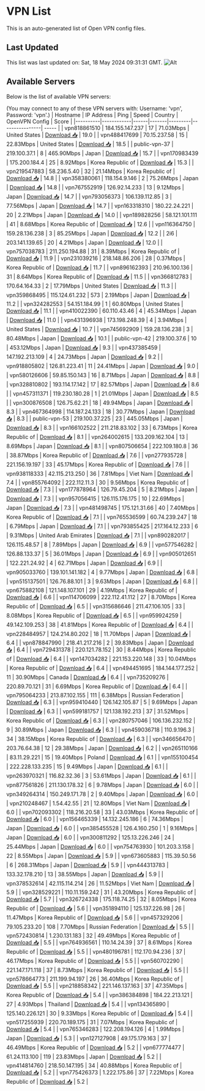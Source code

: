 # VPN List

This is an auto-generated list of Open VPN config files.

## Last Updated

This list was last updated on: Sat, 18 May 2024 09:31:31 GMT.
![Alt](https://repobeats.axiom.co/api/embed/186b98318ef1479477931607c1ad7d823f12451f.svg "Repobeats analytics image")

## Available Servers

Below is the list of available VPN servers:

(You may connect to any of these VPN servers with: Username: 'vpn', Password: 'vpn'.)
| Hostname | IP Address | Ping | Speed | Country | OpenVPN Config | Score |
|----------|------------|------|-------|---------|----------------| ----- |
| vpn818861510 | 184.155.147.237 | 17 | 71.03Mbps | United States | [Download 📥](./configs/server_0_US.ovpn) | 19.0 |
| vpn488417699 | 70.15.237.58 | 15 | 22.83Mbps | United States | [Download 📥](./configs/server_1_US.ovpn) | 18.5 |
| public-vpn-37 | 219.100.37.1 | 8 | 465.90Mbps | Japan | [Download 📥](./configs/server_2_JP.ovpn) | 15.7 |
| vpn170983439 | 175.200.184.4 | 25 | 8.92Mbps | Korea Republic of | [Download 📥](./configs/server_3_KR.ovpn) | 15.3 |
| vpn219547883 | 58.236.5.40 | 32 | 21.14Mbps | Korea Republic of | [Download 📥](./configs/server_4_KR.ovpn) | 14.8 |
| vpn358380061 | 118.154.9.146 | 2 | 75.26Mbps | Japan | [Download 📥](./configs/server_5_JP.ovpn) | 14.8 |
| vpn767552919 | 126.92.14.233 | 13 | 9.12Mbps | Japan | [Download 📥](./configs/server_6_JP.ovpn) | 14.7 |
| vpn793056373 | 106.139.112.85 | 3 | 77.56Mbps | Japan | [Download 📥](./configs/server_7_JP.ovpn) | 14.7 |
| vpn163318310 | 180.22.24.221 | 20 | 2.21Mbps | Japan | [Download 📥](./configs/server_8_JP.ovpn) | 14.0 |
| vpn189828256 | 58.121.101.111 | 41 | 8.68Mbps | Korea Republic of | [Download 📥](./configs/server_9_KR.ovpn) | 12.6 |
| vpn116364750 | 159.28.136.238 | 3 | 85.25Mbps | Japan | [Download 📥](./configs/server_10_JP.ovpn) | 12.2 |
| 2i6 | 203.141.139.65 | 20 | 4.21Mbps | Japan | [Download 📥](./configs/server_11_JP.ovpn) | 12.0 |
| vpn757038783 | 211.250.194.88 | 31 | 8.39Mbps | Korea Republic of | [Download 📥](./configs/server_12_KR.ovpn) | 11.9 |
| vpn231039216 | 218.148.86.206 | 28 | 0.37Mbps | Korea Republic of | [Download 📥](./configs/server_13_KR.ovpn) | 11.7 |
| vpn896162393 | 210.96.100.136 | 31 | 8.64Mbps | Korea Republic of | [Download 📥](./configs/server_14_KR.ovpn) | 11.5 |
| vpn366812783 | 170.64.164.33 | 2 | 17.79Mbps | United States | [Download 📥](./configs/server_15_US.ovpn) | 11.3 |
| vpn359868495 | 115.124.61.232 | 573 | 2.19Mbps | Japan | [Download 📥](./configs/server_16_JP.ovpn) | 11.2 |
| vpn324282553 | 54.151.184.99 | 1 | 60.80Mbps | United States | [Download 📥](./configs/server_17_US.ovpn) | 11.1 |
| vpn410022390 | 60.110.43.46 | 4 | 45.34Mbps | Japan | [Download 📥](./configs/server_18_JP.ovpn) | 11.0 |
| vpn431396938 | 173.198.248.39 | 4 | 3.94Mbps | United States | [Download 📥](./configs/server_19_US.ovpn) | 10.7 |
| vpn745692909 | 159.28.136.238 | 3 | 80.48Mbps | Japan | [Download 📥](./configs/server_20_JP.ovpn) | 10.1 |
| public-vpn-42 | 219.100.37.6 | 10 | 453.12Mbps | Japan | [Download 📥](./configs/server_21_JP.ovpn) | 9.3 |
| vpn437385459 | 147.192.213.109 | 4 | 24.73Mbps | Japan | [Download 📥](./configs/server_22_JP.ovpn) | 9.2 |
| vpn918805802 | 126.81.223.41 | 11 | 24.41Mbps | Japan | [Download 📥](./configs/server_23_JP.ovpn) | 9.0 |
| vpn580126606 | 59.85.150.143 | 16 | 8.71Mbps | Japan | [Download 📥](./configs/server_24_JP.ovpn) | 8.8 |
| vpn328810802 | 193.114.17.142 | 17 | 82.57Mbps | Japan | [Download 📥](./configs/server_25_JP.ovpn) | 8.6 |
| vpn457311371 | 119.230.180.28 | 1 | 21.01Mbps | Japan | [Download 📥](./configs/server_26_JP.ovpn) | 8.5 |
| vpn300876508 | 126.75.62.21 | 18 | 49.94Mbps | Japan | [Download 📥](./configs/server_27_JP.ovpn) | 8.3 |
| vpn467364998 | 114.187.24.133 | 18 | 30.77Mbps | Japan | [Download 📥](./configs/server_28_JP.ovpn) | 8.3 |
| public-vpn-53 | 219.100.37.225 | 23 | 445.05Mbps | Japan | [Download 📥](./configs/server_29_JP.ovpn) | 8.3 |
| vpn166102522 | 211.218.83.102 | 33 | 6.73Mbps | Korea Republic of | [Download 📥](./configs/server_30_KR.ovpn) | 8.1 |
| vpn264002615 | 133.209.162.104 | 13 | 8.69Mbps | Japan | [Download 📥](./configs/server_31_JP.ovpn) | 8.1 |
| vpn807506654 | 222.109.180.8 | 36 | 38.87Mbps | Korea Republic of | [Download 📥](./configs/server_32_KR.ovpn) | 7.6 |
| vpn277935728 | 221.156.19.197 | 33 | 45.17Mbps | Korea Republic of | [Download 📥](./configs/server_33_KR.ovpn) | 7.6 |
| vpn938118333 | 42.115.213.250 | 36 | 7.81Mbps | Viet Nam | [Download 📥](./configs/server_34_VN.ovpn) | 7.4 |
| vpn855764092 | 222.112.11.3 | 30 | 9.56Mbps | Korea Republic of | [Download 📥](./configs/server_35_KR.ovpn) | 7.3 |
| vpn177878964 | 126.79.45.204 | 5 | 8.21Mbps | Japan | [Download 📥](./configs/server_36_JP.ovpn) | 7.3 |
| vpn957056415 | 126.115.176.175 | 10 | 22.69Mbps | Japan | [Download 📥](./configs/server_37_JP.ovpn) | 7.3 |
| vpn481498745 | 175.121.31.66 | 40 | 7.40Mbps | Korea Republic of | [Download 📥](./configs/server_38_KR.ovpn) | 7.1 |
| vpn765536599 | 60.74.239.247 | 18 | 6.79Mbps | Japan | [Download 📥](./configs/server_39_JP.ovpn) | 7.1 |
| vpn793855425 | 217.164.12.233 | 6 | 9.31Mbps | United Arab Emirates | [Download 📥](./configs/server_40_AE.ovpn) | 7.1 |
| vpn890282017 | 126.115.48.57 | 8 | 7.89Mbps | Japan | [Download 📥](./configs/server_41_JP.ovpn) | 6.9 |
| vpn577546282 | 126.88.133.37 | 5 | 36.01Mbps | Japan | [Download 📥](./configs/server_42_JP.ovpn) | 6.9 |
| vpn905012651 | 122.221.24.92 | 4 | 62.71Mbps | Japan | [Download 📥](./configs/server_43_JP.ovpn) | 6.9 |
| vpn905033760 | 139.101.141.182 | 4 | 9.77Mbps | Japan | [Download 📥](./configs/server_44_JP.ovpn) | 6.8 |
| vpn515137501 | 126.76.88.101 | 3 | 9.63Mbps | Japan | [Download 📥](./configs/server_45_JP.ovpn) | 6.8 |
| vpn675882108 | 121.148.107.101 | 29 | 4.19Mbps | Korea Republic of | [Download 📥](./configs/server_46_KR.ovpn) | 6.6 |
| vpn114706099 | 222.112.41.112 | 27 | 8.70Mbps | Korea Republic of | [Download 📥](./configs/server_47_KR.ovpn) | 6.5 |
| vpn315686646 | 211.47.106.105 | 33 | 8.08Mbps | Korea Republic of | [Download 📥](./configs/server_48_KR.ovpn) | 6.5 |
| vpn959924259 | 49.142.109.253 | 38 | 41.81Mbps | Korea Republic of | [Download 📥](./configs/server_49_KR.ovpn) | 6.4 |
| vpn228484957 | 124.214.80.202 | 18 | 11.70Mbps | Japan | [Download 📥](./configs/server_50_JP.ovpn) | 6.4 |
| vpn878847990 | 218.41.217.216 | 2 | 39.83Mbps | Japan | [Download 📥](./configs/server_51_JP.ovpn) | 6.4 |
| vpn729431378 | 220.121.78.152 | 30 | 8.44Mbps | Korea Republic of | [Download 📥](./configs/server_52_KR.ovpn) | 6.4 |
| vpn147034282 | 221.153.220.148 | 33 | 10.04Mbps | Korea Republic of | [Download 📥](./configs/server_53_KR.ovpn) | 6.4 |
| vpn494451695 | 184.144.177.252 | 11 | 30.90Mbps | Canada | [Download 📥](./configs/server_54_CA.ovpn) | 6.4 |
| vpn735209276 | 220.89.70.121 | 31 | 6.69Mbps | Korea Republic of | [Download 📥](./configs/server_55_KR.ovpn) | 6.4 |
| vpn795064233 | 213.87.102.155 | 111 | 6.38Mbps | Russian Federation | [Download 📥](./configs/server_56_RU.ovpn) | 6.3 |
| vpn959410440 | 126.142.105.87 | 5 | 9.69Mbps | Japan | [Download 📥](./configs/server_57_JP.ovpn) | 6.3 |
| vpn599181757 | 121.138.192.213 | 37 | 31.52Mbps | Korea Republic of | [Download 📥](./configs/server_58_KR.ovpn) | 6.3 |
| vpn280757046 | 106.136.232.152 | 9 | 30.89Mbps | Japan | [Download 📥](./configs/server_59_JP.ovpn) | 6.3 |
| vpn459036718 | 110.9.196.3 | 34 | 38.15Mbps | Korea Republic of | [Download 📥](./configs/server_60_KR.ovpn) | 6.3 |
| vpn346656470 | 203.76.64.38 | 12 | 29.38Mbps | Japan | [Download 📥](./configs/server_61_JP.ovpn) | 6.2 |
| vpn265110166 | 83.11.29.221 | 15 | 19.40Mbps | Poland | [Download 📥](./configs/server_62_PL.ovpn) | 6.1 |
| vpn155100454 | 222.228.133.235 | 15 | 9.49Mbps | Japan | [Download 📥](./configs/server_63_JP.ovpn) | 6.1 |
| vpn263970321 | 116.82.32.36 | 3 | 53.61Mbps | Japan | [Download 📥](./configs/server_64_JP.ovpn) | 6.1 |
| vpn877561826 | 211.130.178.32 | 6 | 9.78Mbps | Japan | [Download 📥](./configs/server_65_JP.ovpn) | 6.0 |
| vpn349264314 | 150.249.171.78 | 2 | 9.40Mbps | Japan | [Download 📥](./configs/server_66_JP.ovpn) | 6.0 |
| vpn210248467 | 1.54.42.55 | 21 | 12.80Mbps | Viet Nam | [Download 📥](./configs/server_67_VN.ovpn) | 6.0 |
| vpn702093302 | 118.216.20.58 | 33 | 43.03Mbps | Korea Republic of | [Download 📥](./configs/server_68_KR.ovpn) | 6.0 |
| vpn156465339 | 14.132.245.186 | 6 | 74.36Mbps | Japan | [Download 📥](./configs/server_69_JP.ovpn) | 6.0 |
| vpn385455528 | 126.4.160.250 | 1 | 9.16Mbps | Japan | [Download 📥](./configs/server_70_JP.ovpn) | 6.0 |
| vpn300811292 | 125.13.226.246 | 24 | 25.44Mbps | Japan | [Download 📥](./configs/server_71_JP.ovpn) | 6.0 |
| vpn754763930 | 101.203.3.158 | 22 | 8.55Mbps | Japan | [Download 📥](./configs/server_72_JP.ovpn) | 5.9 |
| vpn673605883 | 115.39.50.56 | 6 | 268.31Mbps | Japan | [Download 📥](./configs/server_73_JP.ovpn) | 5.9 |
| vpn444313783 | 133.32.178.210 | 13 | 38.55Mbps | Japan | [Download 📥](./configs/server_74_JP.ovpn) | 5.9 |
| vpn378532614 | 42.115.114.214 | 26 | 11.52Mbps | Viet Nam | [Download 📥](./configs/server_75_VN.ovpn) | 5.9 |
| vpn328529221 | 110.11.159.242 | 31 | 43.20Mbps | Korea Republic of | [Download 📥](./configs/server_76_KR.ovpn) | 5.7 |
| vpn326724338 | 175.118.74.25 | 32 | 8.05Mbps | Korea Republic of | [Download 📥](./configs/server_77_KR.ovpn) | 5.6 |
| vpn351894110 | 125.137.226.98 | 26 | 11.47Mbps | Korea Republic of | [Download 📥](./configs/server_78_KR.ovpn) | 5.6 |
| vpn457329206 | 79.105.233.20 | 108 | 7.70Mbps | Russian Federation | [Download 📥](./configs/server_79_RU.ovpn) | 5.5 |
| vpn572430814 | 1.230.131.183 | 32 | 49.49Mbps | Korea Republic of | [Download 📥](./configs/server_80_KR.ovpn) | 5.5 |
| vpn764936561 | 110.14.24.39 | 37 | 8.61Mbps | Korea Republic of | [Download 📥](./configs/server_81_KR.ovpn) | 5.5 |
| vpn480196781 | 112.170.94.236 | 37 | 46.17Mbps | Korea Republic of | [Download 📥](./configs/server_82_KR.ovpn) | 5.5 |
| vpn560702290 | 221.147.171.118 | 37 | 8.73Mbps | Korea Republic of | [Download 📥](./configs/server_83_KR.ovpn) | 5.5 |
| vpn578664773 | 211.199.94.197 | 26 | 36.40Mbps | Korea Republic of | [Download 📥](./configs/server_84_KR.ovpn) | 5.5 |
| vpn218858342 | 221.146.137.163 | 37 | 47.35Mbps | Korea Republic of | [Download 📥](./configs/server_85_KR.ovpn) | 5.4 |
| vpn386384898 | 184.22.213.121 | 27 | 4.93Mbps | Thailand | [Download 📥](./configs/server_86_TH.ovpn) | 5.4 |
| vpn134365890 | 125.140.226.121 | 30 | 9.33Mbps | Korea Republic of | [Download 📥](./configs/server_87_KR.ovpn) | 5.4 |
| vpn517255939 | 220.70.189.175 | 31 | 7.07Mbps | Korea Republic of | [Download 📥](./configs/server_88_KR.ovpn) | 5.4 |
| vpn765346283 | 122.208.194.126 | 4 | 1.99Mbps | Japan | [Download 📥](./configs/server_89_JP.ovpn) | 5.3 |
| vpn127127908 | 49.175.179.163 | 37 | 46.49Mbps | Korea Republic of | [Download 📥](./configs/server_90_KR.ovpn) | 5.2 |
| vpn677774477 | 61.24.113.100 | 119 | 23.83Mbps | Japan | [Download 📥](./configs/server_91_JP.ovpn) | 5.2 |
| vpn414814760 | 218.50.147.195 | 34 | 40.88Mbps | Korea Republic of | [Download 📥](./configs/server_92_KR.ovpn) | 5.2 |
| vpn775426373 | 1.222.175.86 | 37 | 7.22Mbps | Korea Republic of | [Download 📥](./configs/server_93_KR.ovpn) | 5.2 |
